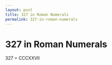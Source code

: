 ```yaml
---
layout: post
title: 327 in Roman Numerals
permalink: 327-in-roman-numerals
---
```


# 327 in Roman Numerals

327 = CCCXXVII

